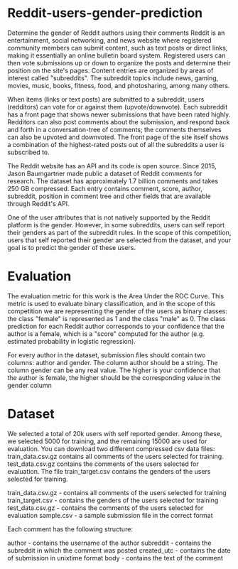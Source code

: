 # Reddit-users-gender-prediction
Determine the gender of Reddit authors using their comments
Reddit is an entertainment, social networking, and news website where registered community members can submit content, such as text posts or direct links, making it essentially an online bulletin board system. Registered users can then vote submissions up or down to organize the posts and determine their position on the site's pages. Content entries are organized by areas of interest called "subreddits". The subreddit topics include news, gaming, movies, music, books, fitness, food, and photosharing, among many others.

When items (links or text posts) are submitted to a subreddit, users (redditors) can vote for or against them (upvote/downvote). Each subreddit has a front page that shows newer submissions that have been rated highly. Redditors can also post comments about the submission, and respond back and forth in a conversation-tree of comments; the comments themselves can also be upvoted and downvoted. The front page of the site itself shows a combination of the highest-rated posts out of all the subreddits a user is subscribed to.

The Reddit website has an API and its code is open source. Since 2015, Jason Baumgartner made public a dataset of Reddit comments for research. The dataset has approximately 1.7 billion comments and takes 250 GB compressed. Each entry contains comment, score, author, subreddit, position in comment tree and other fields that are available through Reddit's API.

One of the user attributes that is not natively supported by the Reddit platform is the gender. However, in some subreddits, users can self report their genders as part of the subreddit rules. In the scope of this competition, users that self reported their gender are selected from the dataset, and your goal is to predict the gender of these users.
# Evaluation
The evaluation metric for this work is the Area Under the ROC Curve. This metric is used to evaluate binary classification, and in the scope of this competition we are representing the gender of the users as binary classes: the class "female" is represented as 1 and the class "male" as 0. The class prediction for each Reddit author corresponds to your confidence that the author is a female, which is a "score" computed for the author (e.g. estimated probability in logistic regression).

For every author in the dataset, submission files should contain two columns: author and gender. The column author should be a string. The column gender can be any real value. The higher is your confidence that the author is female, the higher should be the corresponding value in the gender column
# Dataset
We selected a total of 20k users with self reported gender. Among these, we selected 5000 for training, and the remaining 15000 are used for evaluation. You can download two different compressed csv data files: train_data.csv.gz contains all comments of the users selected for training. test_data.csv.gz contains the comments of the users selected for evaluation. The file train_target.csv contains the genders of the users selected for training.

train_data.csv.gz - contains all comments of the users selected for training
train_target.csv - contains the genders of the users selected for training
test_data.csv.gz - contains the comments of the users selected for evaluation
sample.csv - a sample submission file in the correct format

Each comment has the following structure:

author - contains the username of the author
subreddit - contains the subreddit in which the comment was posted
created_utc - contains the date of submission in unixtime format
body - contains the text of the comment
